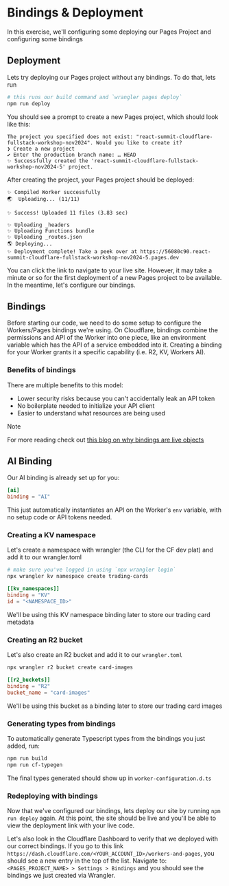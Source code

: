# Bindings & Deployment

In this exercise, we'll configuring some deploying our Pages Project and configuring some bindings

## Deployment

Lets try deploying our Pages project without any bindings. To do that, lets run

```sh
# this runs our build command and `wrangler pages deploy`
npm run deploy
```

You should see a prompt to create a new Pages project, which should look like this:

```
The project you specified does not exist: "react-summit-cloudflare-fullstack-workshop-nov2024". Would you like to create it?
❯ Create a new project
✔ Enter the production branch name: … HEAD
✨ Successfully created the 'react-summit-cloudflare-fullstack-workshop-nov2024-5' project.
```

After creating the project, your Pages project should be deployed:

```
✨ Compiled Worker successfully
🌏  Uploading... (11/11)

✨ Success! Uploaded 11 files (3.83 sec)

✨ Uploading _headers
✨ Uploading Functions bundle
✨ Uploading _routes.json
🌎 Deploying...
✨ Deployment complete! Take a peek over at https://56080c90.react-summit-cloudflare-fullstack-workshop-nov2024-5.pages.dev
```

You can click the link to navigate to your live site. However, it may take a minute or so for the first deployment of a new Pages project to be available. In the meantime, let's configure our bindings.

## Bindings

Before starting our code, we need to do some setup to configure the Workers/Pages bindings we're using. On Cloudflare, bindings combine the permissions and API of the Worker into one piece, like an environment variable which has the API of a service embedded into it. Creating a binding for your Worker grants it a specific capability (i.e. R2, KV, Workers AI).

### Benefits of bindings

There are multiple benefits to this model:

- Lower security risks because you can't accidentally leak an API token
- No boilerplate needed to initialize your API client
- Easier to understand what resources are being used

> [!Note]
> For more reading check out [this blog on why bindings are live objects](https://blog.cloudflare.com/workers-environment-live-object-bindings/)

## AI Binding

Our AI binding is already set up for you:

```toml
[ai]
binding = "AI"
```

This just automatically instantiates an API on the Worker's `env` variable, with no setup code or API tokens needed.

### Creating a KV namespace

Let's create a namespace with wrangler (the CLI for the CF dev plat) and add it to our wrangler.toml

```sh
# make sure you've logged in using `npx wrangler login`
npx wrangler kv namespace create trading-cards
```

```toml
[[kv_namespaces]]
binding = "KV"
id = "<NAMESPACE_ID>"
```

We'll be using this KV namespace binding later to store our trading card metadata

### Creating an R2 bucket

Let's also create an R2 bucket and add it to our `wrangler.toml`

```sh
npx wrangler r2 bucket create card-images
```

```toml
[[r2_buckets]]
binding = "R2"
bucket_name = "card-images"
```

We'll be using this bucket as a binding later to store our trading card images

### Generating types from bindings

To automatically generate Typescript types from the bindings you just added, run:

```sh
npm run build
npm run cf-typegen
```

The final types generated should show up in `worker-configuration.d.ts`

### Redeploying with bindings

Now that we've configured our bindings, lets deploy our site by running `npm run deploy` again. At this point, the site should be live and you'll be able to view the deployment link with your live code.

Let's also look in the Cloudflare Dashboard to verify that we deployed with our correct bindings. If you go to this link `https://dash.cloudflare.com/<YOUR_ACCOUNT_ID>/workers-and-pages`, you should see a new entry in the top of the list. Navigate to: `<PAGES_PROJECT_NAME> > Settings > Bindings` and you should see the bindings we just created via Wrangler.
